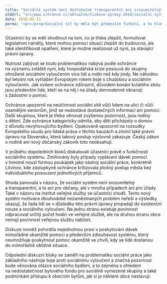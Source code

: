 ```yaml
---
title: "Sociální systém není dostatečně transparentní ani srozumitelný"
oldUrl: "src/www.ochrance.cz/aktualne/tiskove-zpravy-2010/socialni-system-neni-dostatecne-transparentni-ani-srozumitelny"
date: 2010-02-11
perex: "<p></p><p>Sociální síť by měla být především funkční, a to hlavně pro ty, kdo se nemohou obejít bez pomoci a nemají ani dostatečné schopnosti, aby svou sociální či životní situaci zlepšili nebo alespoň zvládli. Ochránce proto pozval odborníky i lidi z praxe na kulatý stůl Sociální vyloučení a chudoba, aby si zde nejen vyměnili zkušenosti a popsali aktuální účinné způsoby, jak pomáhat osobám ohroženým sociálním vyloučením, ale aby také odhalili rezervy v činnosti stávajících úřadů a institucí. </p>"
---
```


<!-- imported from the old website -->

<p>Účastníci by se měli shodnout na tom, co je třeba zlepšit, formulovat legislativní náměty, které mohou pomoci situaci zlepšit do budoucna, ale také identifikovat opatření, které je možné realizovat už nyní, za stávající právní úpravy.</p><p>Nutnost zabývat se touto problematikou nabývá podle ochránce na významu zvláště nyní, kdy hospodářská krize posouvá do skupiny ohrožené sociálním vyloučením více lidí a rodin než kdy jindy. Ne náhodou byl letošní rok vyhlášen Evropským rokem boje s chudobou a sociálním vyloučením. Jak ovšem ochránce zdůraznil, důvodem konání kulatého stolu jsou především lidé, kteří se na něj i na úřady dennodenně obracejí s žádostmi o pomoc.</p><p>Ochránce upozornil na neúčinnost sociální sítě vůči lidem na ulici či vůči osamělým seniorům, jimž se nedostává dostatečných informací ani pomoci. Další skupinou, které je třeba věnovat zvýšenou pozornost, jsou rodiny s dětmi. Zde ochránce kategoricky odmítá, aby děti přicházely o domov z důvodu nevyhovujícího bydlení. Opakovaně upozornil na rozsudky Evropského soudu pro lidská práva v těchto kauzách a zmínil také právní úpravu na Slovensku, která takový postup výslovně zakazuje. Český zákon o rodině ani nový občanský zákoník toto neobsahují.</p><p>V průběhu dopoledních bloků diskutovali účastníci právě o funkčnosti sociálního systému. Zmiňovány byly případy vyplácení dávek pomoci v hmotné nouzi formou poukázek jako nástroj sociální práce, konkrétně Litvínov, kde zástupkyně ochránce kritizovala plošný postup města bez individuálního posouzení jednotlivých příjemců.</p><p>Shoda panovala v názoru, že sociální systém není srozumitelný a transparentní, a to ani pro občany, ale v mnoha případech ani pro úřady. Také v názoru na institut veřejné služby se účastníci shodli. Tento nový systém motivace dlouhodobě nezaměstnaných problém neřeší a výsledky ukazují, že řada lidí se v důsledku této právní úpravy propadají do existenční nouze a sociálního vyloučení. Na jednu stranu existuje povinnost odpracovat určitý počet hodin ve veřejné službě, ale na druhou stranu obce nemají povinnost veřejnou službu nabízet.</p><p>Diskuze rovněž potvrdila nejednotnou praxi v poskytování dávek mimořádné okamžité pomoci a především zdlouhavost systému, který neumožňuje poskytnout pomoc okamžitě ve chvíli, kdy se lidé dostanou do mimořádně obtížné situace.</p><p>Odpolední diskuzní bloky se zaměří na problematiku sociální práce jako základního nástroje boje proti sociálnímu vyloučení a značná pozornost bude věnována otázce sociálního bydlení, a to zejména s ohledem na nedostatečnost bytového fondu pro sociálně vymezené skupiny a také podmínkám přístupu k obecním bytům, jak si je některé obce nastavují.</p>
